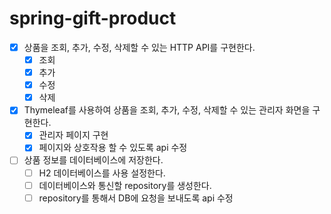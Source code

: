 # spring-gift-product
- [x] 상품을 조회, 추가, 수정, 삭제할 수 있는 HTTP API를 구현한다.
  - [x] 조회
  - [x] 추가
  - [x] 수정
  - [x] 삭제
- [x] Thymeleaf를 사용하여 상품을 조회, 추가, 수정, 삭제할 수 있는 관리자 화면을 구현한다.
  - [x] 관리자 페이지 구현
  - [x] 페이지와 상호작용 할 수 있도록 api 수정
- [ ] 상품 정보를 데이터베이스에 저장한다.
  - [ ] H2 데이터베이스를 사용 설정한다.
  - [ ] 데이터베이스와 통신할 repository를 생성한다.
  - [ ] repository를 통해서 DB에 요청을 보내도록 api 수정
